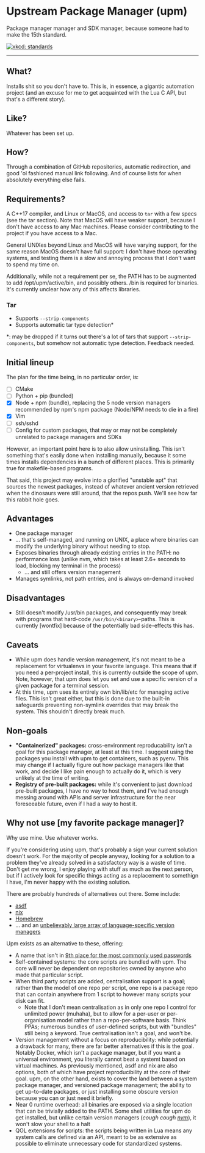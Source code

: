 # Upstream Package Manager (upm)

Package manager manager and SDK manager, because someone had to make the 15th standard.

[![xkcd: standards][1]][1]

---

## What?

Installs shit so you don't have to. This is, in essence, a gigantic automation project (and an excuse for me to get acquainted with the Lua C API, but that's a different story).

## Like?

Whatever has been set up.

## How?

Through a combination of GitHub repositories, automatic redirection, and good 'ol fashioned manual link following. And of course lists for when absolutely everything else fails.

## Requirements?

A C++17 compiler, and Linux or MacOS, and access to `tar` with a few specs (see the tar section). Note that MacOS will have weaker support, because I don't have access to any Mac machines. Please consider contributing to the project if you have access to a Mac.

General UNIXes beyond Linux and MacOS will have varying support, for the same reason MacOS doesn't have full support: I don't have those operating systems, and testing them is a slow and annoying process that I don't want to spend my time on.

Additionally, while not a requirement per se, the PATH has to be augmented to add /opt/upm/active/bin, and possibly others. /bin is required for binaries. It's currently unclear how any of this affects libraries.

### Tar

* Supports `--strip-components`
* Supports automatic tar type detection*

\*: may be dropped if it turns out there's a lot of tars that support `--strip-components`, but somehow not automatic type detection. Feedback needed.

## Initial lineup

The plan for the time being, in no particular order, is:


* [ ] CMake
* [ ] Python + pip (bundled) 
* [x] Node + npm (bundle), replacing the 5 node version managers recommended by npm's npm package (Node/NPM needs to die in a fire)
* [x] Vim
* [ ] ssh/sshd
* [ ] Config for custom packages, that may or may not be completely unrelated to package managers and SDKs

However, an important point here is to also allow uninstalling. This isn't something that's easily done when installing manually, because it some times installs dependencies in a bunch of different places. This is primarily true for makefile-based programs.

That said, this project may evolve into a glorified "unstable apt" that sources the newest packages, instead of whatever ancient version retrieved when the dinosaurs were still around, that the repos push. We'll see how far this rabbit hole goes.

## Advantages

* One package manager
* ... that's self-managed, and running on UNIX, a place where binaries can modify the underlying binary without needing to stop.
* Exposes binaries through already existing entries in the PATH: no performance loss (unlike nvm, which takes at least 2.6+ seconds to load, blocking my terminal in the process)
    * ... and still offers version management
* Manages symlinks, not path entries, and is always on-demand invoked

## Disadvantages

* Still doesn't modify /usr/bin packages, and consequently may break with programs that hard-code `/usr/bin/<binary>`-paths. This is currently [wontfix] because of the potentially bad side-effects this has.

## Caveats

* While upm does handle version management, it's not meant to be a replacement for virtualenvs in your favorite language. This means that if you need a per-project install, this is currently outside the scope of upm. Note, however, that upm does let you set and use a specific version of a given package for a terminal session.
* At this time, upm uses its entirely own bin/lib/etc for managing active files. This isn't great either, but this is done due to the built-in safeguards preventing non-symlink overrides that may break the system. This shouldn't directly break much.

## Non-goals

* **"Containerized" packages:** cross-environment reproducability isn't a goal for this package manager, at least at this time. I suggest using the packages you install with upm to get containers, such as pyenv. This may change if I actually figure out how package managers like that work, and decide I like pain enough to actually do it, which is very unlikely at the time of writing.
* **Registry of pre-built packages:** while it's convenient to just download pre-built packages, I have no way to host them, and I've had enough messing around with APIs and server infrastructure for the near foreseeable future, even if I had a way to host it.

## Why not use [my favorite package manager]?

Why use mine. Use whatever works.

If you're considering using upm, that's probably a sign your current solution doesn't work. For the majority of people anyway, looking for a solution to a problem they've already solved in a satisfactory way is a waste of time. Don't get me wrong, I enjoy playing with stuff as much as the next person, but if I actively look for specific things acting as a replacement to somethign I have, I'm never happy with the existing solution.

There are probably hundreds of alternatives out there. Some include:

* [asdf](//asdf-vm.com)
* [nix](//nixos.org)
* [Homebrew](https://brew.sh/)
* ... and an [unbelievably large array of language-specific version managers](https://github.com/bernardoduarte/awesome-version-managers)

Upm exists as an alternative to these, offering:

* A name that isn't in [9th place for the most commonly used passwords](https://www.welivesecurity.com/2019/12/16/worst-passwords-2019-did-yours-make-list/#tablepress-790)
* Self-contained systems: the core scripts are bundled with upm. The core will never be dependent on repositories owned by anyone who made that particular script.
* When third party scripts are added, centralisation support is a goal; rather than the model of one repo per script, one repo is a package repo that can contain anywhere from 1 script to however many scripts your disk can fit.
    * Note that I don't mean centralisation as in only one repo I control for unlimited power (muhaha), but to allow for a per-user or per-organisation model rather than a repo-per-software basis. Think PPAs; numerous bundles of user-defined scripts, but with "bundles" still being a keyword. True centralisation isn't a goal, and won't be. 
* Version management without a focus on reproducibility: while potentially a drawback for many, there are far better alternatives if this is the goal. Notably Docker, which isn't a package manager, but if you want a universal environment, you literally cannot beat a systemt based on virtual machines. As previously mentioned, asdf and nix are also options, both of which have project reproducibility at the core of their goal. upm, on the other hand, exists to cover the land between a system package manager, and versioned package management; the ability to get up-to-date packages, or just installing some obscure version because you can or just need it briefly.
* Near 0 runtime overhead: all binaries are exposed via a single location that can be trivially added to the PATH. Some shell utilities for upm do get installed, but unlike certain version managers (*cough cough [nvm](https://github.com/nvm-sh/nvm)*), it won't slow your shell to a halt
* QOL extensions for scripts: the scripts being written in Lua means any system calls are defined via an API, meant to be as extensive as possible to eliminate unnecessary code for standardized systems.

[1]: https://imgs.xkcd.com/comics/standards.png
